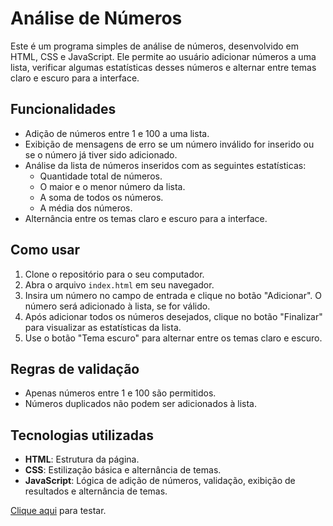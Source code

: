 # Análise de Números

Este é um programa simples de análise de números, desenvolvido em HTML, CSS e JavaScript. Ele permite ao usuário adicionar números a uma lista, verificar algumas estatísticas desses números e alternar entre temas claro e escuro para a interface.

## Funcionalidades

- Adição de números entre 1 e 100 a uma lista.
- Exibição de mensagens de erro se um número inválido for inserido ou se o número já tiver sido adicionado.
- Análise da lista de números inseridos com as seguintes estatísticas:
  - Quantidade total de números.
  - O maior e o menor número da lista.
  - A soma de todos os números.
  - A média dos números.
- Alternância entre os temas claro e escuro para a interface.

## Como usar

1. Clone o repositório para o seu computador.
2. Abra o arquivo `index.html` em seu navegador.
3. Insira um número no campo de entrada e clique no botão "Adicionar". O número será adicionado à lista, se for válido.
4. Após adicionar todos os números desejados, clique no botão "Finalizar" para visualizar as estatísticas da lista.
5. Use o botão "Tema escuro" para alternar entre os temas claro e escuro.

## Regras de validação

- Apenas números entre 1 e 100 são permitidos.
- Números duplicados não podem ser adicionados à lista.

## Tecnologias utilizadas

- **HTML**: Estrutura da página.
- **CSS**: Estilização básica e alternância de temas.
- **JavaScript**: Lógica de adição de números, validação, exibição de resultados e alternância de temas.

[Clique aqui](https://pinheiroanderson.github.io/analiseNumeros/) para testar.


